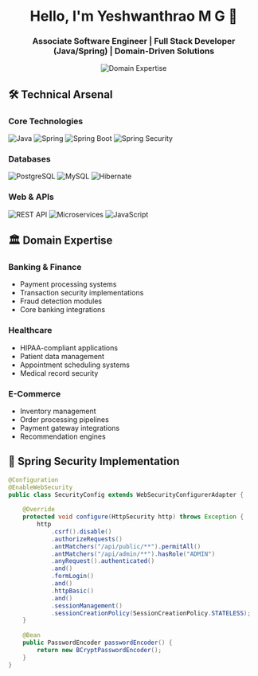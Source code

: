 <h1 align="center">Hello, I'm Yeshwanthrao M G 👋</h1>
<h3 align="center">Associate Software Engineer | Full Stack Developer (Java/Spring) | Domain-Driven Solutions</h3>

<div align="center">
  <img src="https://readme-typing-svg.demolab.com?font=Fira+Code&pause=1000&color=22D3EE&center=true&vCenter=true&width=435&lines=Banking+Domain+Expertise;Healthcare+Solutions+Developer;E-Commerce+Systems+Specialist" alt="Domain Expertise" />
</div>

## 🛠️ Technical Arsenal

### Core Technologies
![Java](https://img.shields.io/badge/Java-ED8B00?style=for-the-badge&logo=openjdk&logoColor=white)
![Spring](https://img.shields.io/badge/Spring-6DB33F?style=for-the-badge&logo=spring&logoColor=white)
![Spring Boot](https://img.shields.io/badge/Spring_Boot-6DB33F?style=for-the-badge&logo=spring-boot&logoColor=white)
![Spring Security](https://img.shields.io/badge/Spring_Security-6DB33F?style=for-the-badge&logo=spring-security&logoColor=white)

### Databases
![PostgreSQL](https://img.shields.io/badge/PostgreSQL-316192?style=for-the-badge&logo=postgresql&logoColor=white)
![MySQL](https://img.shields.io/badge/MySQL-005C84?style=for-the-badge&logo=mysql&logoColor=white)
![Hibernate](https://img.shields.io/badge/Hibernate-59666C?style=for-the-badge&logo=Hibernate&logoColor=white)

### Web & APIs
![REST API](https://img.shields.io/badge/REST-0096D6?style=for-the-badge&logo=redhatopenshift&logoColor=white)
![Microservices](https://img.shields.io/badge/Microservices-0096D6?style=for-the-badge&logo=amazonaws&logoColor=white)
![JavaScript](https://img.shields.io/badge/JavaScript-F7DF1E?style=for-the-badge&logo=javascript&logoColor=black)

## 🏛️ Domain Expertise

### Banking & Finance
- Payment processing systems
- Transaction security implementations
- Fraud detection modules
- Core banking integrations

### Healthcare
- HIPAA-compliant applications
- Patient data management
- Appointment scheduling systems
- Medical record security

### E-Commerce
- Inventory management
- Order processing pipelines
- Payment gateway integrations
- Recommendation engines

## 🔐 Spring Security Implementation
```java
@Configuration
@EnableWebSecurity
public class SecurityConfig extends WebSecurityConfigurerAdapter {
    
    @Override
    protected void configure(HttpSecurity http) throws Exception {
        http
            .csrf().disable()
            .authorizeRequests()
            .antMatchers("/api/public/**").permitAll()
            .antMatchers("/api/admin/**").hasRole("ADMIN")
            .anyRequest().authenticated()
            .and()
            .formLogin()
            .and()
            .httpBasic()
            .and()
            .sessionManagement()
            .sessionCreationPolicy(SessionCreationPolicy.STATELESS);
    }
    
    @Bean
    public PasswordEncoder passwordEncoder() {
        return new BCryptPasswordEncoder();
    }
}
